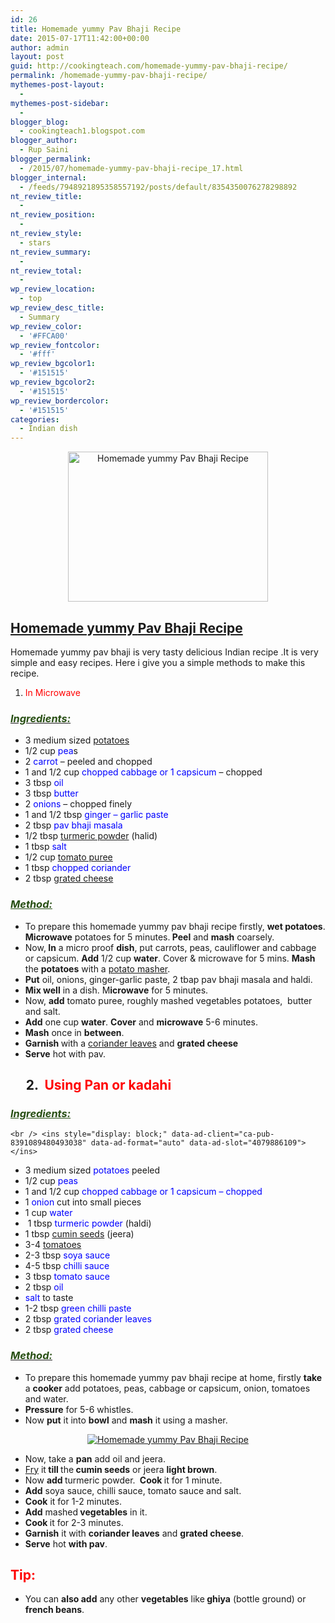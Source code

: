 ```yaml
---
id: 26
title: Homemade yummy Pav Bhaji Recipe
date: 2015-07-17T11:42:00+00:00
author: admin
layout: post
guid: http://cookingteach.com/homemade-yummy-pav-bhaji-recipe/
permalink: /homemade-yummy-pav-bhaji-recipe/
mythemes-post-layout:
  - 
mythemes-post-sidebar:
  - 
blogger_blog:
  - cookingteach1.blogspot.com
blogger_author:
  - Rup Saini
blogger_permalink:
  - /2015/07/homemade-yummy-pav-bhaji-recipe_17.html
blogger_internal:
  - /feeds/7948921895358557192/posts/default/8354350076278298892
nt_review_title:
  - 
nt_review_position:
  - 
nt_review_style:
  - stars
nt_review_summary:
  - 
nt_review_total:
  - 
wp_review_location:
  - top
wp_review_desc_title:
  - Summary
wp_review_color:
  - '#FFCA00'
wp_review_fontcolor:
  - '#fff'
wp_review_bgcolor1:
  - '#151515'
wp_review_bgcolor2:
  - '#151515'
wp_review_bordercolor:
  - '#151515'
categories:
  - Indian dish
---
```

<p dir="ltr" style="text-align: left;">
  <p style="clear: both; text-align: center;">
    <a style="margin-left: 1em; margin-right: 1em;" href="http://4.bp.blogspot.com/-7I-4WqaotTY/VajfkHHUPiI/AAAAAAAAAX8/gj-YO6zRTZU/s1600/2.jpg"><img title="Homemade yummy Pav Bhaji Recipe" src="http://4.bp.blogspot.com/-7I-4WqaotTY/VajfkHHUPiI/AAAAAAAAAX8/gj-YO6zRTZU/s320/2.jpg" alt="Homemade yummy Pav Bhaji Recipe" width="320" height="240" border="0" /></a>
  </p>
  
  <h2>
    <span style="text-decoration: underline;">Homemade yummy <a title="Pav Bhaji" href="http://en.wikipedia.org/wiki/Pav_Bhaji" target="_blank" rel="wikipedia">Pav Bhaji</a> Recipe</span>
  </h2>
  
  <p>
    Homemade yummy pav bhaji is very tasty delicious Indian recipe .It is very simple and easy recipes. Here i give you a simple methods to make this recipe.
  </p>
  
  <ol style="text-align: left;">
    <li>
      <span style="color: red;">In Microwave</span>
    </li>
  </ol>
  
  <h3 style="text-align: left;">
    <i><u><span style="color: #274e13;">Ingredients: </span></u></i>
  </h3>
  
  <ul>
    <li>
      3 medium sized <a title="Potato" href="http://en.wikipedia.org/wiki/Potato" target="_blank" rel="wikipedia">potatoes</a>
    </li>
    <li>
      1/2 cup<span style="color: blue;"> pea</span>s
    </li>
    <li>
      2 <span style="color: blue;">carrot</span> &#8211; peeled and chopped
    </li>
    <li>
      1 and 1/2 cup <span style="color: blue;">chopped cabbage or 1 capsicum</span> &#8211; chopped
    </li>
    <li>
      3 tbsp <span style="color: blue;">oil</span>
    </li>
    <li>
      3 tbsp <span style="color: blue;">butter</span>
    </li>
    <li>
      2 <span style="color: blue;">onions</span> &#8211; chopped finely
    </li>
    <li>
      1 and 1/2 tbsp <span style="color: blue;">ginger &#8211; garlic paste</span>
    </li>
    <li>
      2 tbsp<span style="color: blue;"> pav bhaji masala</span>
    </li>
    <li>
      1/2 tbsp <a title="Turmeric" href="http://en.wikipedia.org/wiki/Turmeric" target="_blank" rel="wikipedia">turmeric powder</a> (halid)
    </li>
    <li>
      1 tbsp<span style="color: blue;"> salt</span>
    </li>
    <li>
      1/2 cup <span style="color: blue;"><a class="zem_slink" title="Tomato purée" href="http://en.wikipedia.org/wiki/Tomato_pur%C3%A9e" target="_blank" rel="wikipedia">tomato puree</a></span>
    </li>
    <li>
      1 tbsp <span style="color: blue;">chopped coriander</span>
    </li>
    <li>
      2 tbsp <a title="Grated cheese" href="http://en.wikipedia.org/wiki/Grated_cheese" target="_blank" rel="wikipedia">grated cheese</a>
    </li>
  </ul>
  
  <h3 style="text-align: left;">
    <i><span style="color: #274e13;"><u>Method: </u></span></i>
  </h3>
  
  <ul>
    <li>
      To prepare this homemade yummy pav bhaji recipe firstly, <b>wet potatoes</b>. <b>Microwave</b> potatoes for 5 minutes.<b> Peel</b> and <b>mash</b> coarsely.
    </li>
    <li>
      Now,<b> In</b> a micro proof <b>dish</b>, put carrots, peas, cauliflower and cabbage or capsicum. <b>Add</b> 1/2 cup <b>water</b>. Cover & microwave for 5 mins. <b>Mash</b> the <b>potatoes</b> with a <a title="Potato masher" href="http://en.wikipedia.org/wiki/Potato_masher" target="_blank" rel="wikipedia">potato masher</a>.
    </li>
    <li>
      <b>Put</b> oil, onions, ginger-garlic paste, 2 tbap pav bhaji masala and haldi.
    </li>
    <li>
      <b>Mix well</b> in a dish. M<b>icrowave</b> for 5 minutes.
    </li>
    <li>
      Now, <b>add</b> tomato puree, roughly mashed vegetables potatoes,  butter and salt.
    </li>
    <li>
      <b>Add</b> one cup <b>water</b>. <b>Cover</b> and <b>microwave</b> 5-6 minutes.
    </li>
    <li>
      <b>Mash</b> once in <b>between</b>.
    </li>
    <li>
      <b>Garnish </b>with a <a title="Coriander" href="http://en.wikipedia.org/wiki/Coriander" target="_blank" rel="wikipedia">coriander leaves</a> and <b>grated cheese</b>
    </li>
    <li>
      <b>Serve</b> hot with pav.
    </li>
  </ul>
  
  <h2 style="text-align: left;">
         2.  <b><span style="color: red;">Using Pan or kadahi</span></b>
  </h2>
  
  <h3 style="text-align: left;">
    <i><span style="color: #274e13;"><u>Ingredients: </u></span></i>
  </h3>
  
  <p>
    <!-- post -->
    
    <br /> <ins style="display: block;" data-ad-client="ca-pub-8391089480493038" data-ad-format="auto" data-ad-slot="4079886109"></ins>
  </p>
  
  <ul>
    <li>
      3 medium sized <span style="color: blue;">potatoes</span> peeled
    </li>
    <li>
      1/2 cup<span style="color: blue;"> peas</span>
    </li>
    <li>
      1 and 1/2 cup<span style="color: blue;"> chopped cabbage or 1 capsicum &#8211; chopped</span>
    </li>
    <li>
      1 <span style="color: blue;">onion</span> cut into small pieces
    </li>
    <li>
      1 cup <span style="color: blue;">water</span>
    </li>
    <li>
       1 tbsp <span style="color: blue;">turmeric powder</span> (haldi)
    </li>
    <li>
      1 tbsp <a title="Cumin" href="http://en.wikipedia.org/wiki/Cumin" target="_blank" rel="wikipedia">cumin seeds</a> (jeera)
    </li>
    <li>
      3-4<span style="color: blue;"> <a class="zem_slink" title="Tomato" href="http://en.wikipedia.org/wiki/Tomato" target="_blank" rel="wikipedia">tomatoes</a></span>
    </li>
    <li>
      2-3 tbsp <span style="color: blue;">soya sauce</span>
    </li>
    <li>
      4-5 tbsp <span style="color: blue;">chilli sauce</span>
    </li>
    <li>
      3 tbsp <span style="color: blue;">tomato sauce</span>
    </li>
    <li>
      2 tbsp<span style="color: blue;"> oil</span>
    </li>
    <li>
      <span style="color: blue;">salt</span> to taste
    </li>
    <li>
      1-2 tbsp <span style="color: blue;">green chilli paste</span>
    </li>
    <li>
      2 tbsp <span style="color: blue;">grated coriander leaves</span>
    </li>
    <li>
      2 tbsp <span style="color: blue;">grated cheese</span>
    </li>
  </ul>
  
  <h3 style="text-align: left;">
    <b><i><u><span style="color: #274e13;">Method: </span></u></i></b>
  </h3>
  
  <ul>
    <li>
      To prepare this homemade yummy pav bhaji recipe at home, firstly <b>take</b> a <b>cooker</b> add potatoes, peas, cabbage or capsicum, onion, tomatoes and water.
    </li>
    <li>
      <b>Pressure</b> for 5-6 whistles.
    </li>
    <li>
      Now <b>put</b> it into <b>bowl</b> and <b>mash</b> it using a masher.
    </li>
  </ul>
  
  <p style="clear: both; text-align: center;">
  </p>
  
  <p style="clear: both; text-align: center;">
    <a style="margin-left: 1em; margin-right: 1em;" href="http://4.bp.blogspot.com/-bpiKafmjQUg/VajejyoPlYI/AAAAAAAAAX4/B3-_tAvH78U/s1600/1.jpg"><img title="Homemade yummy Pav Bhaji Recipe" src="http://4.bp.blogspot.com/-bpiKafmjQUg/VajejyoPlYI/AAAAAAAAAX4/B3-_tAvH78U/s1600/1.jpg" alt="Homemade yummy Pav Bhaji Recipe" border="0" /></a>
  </p>
  
  <ul>
    <li>
      Now, take a <b>pan</b> add oil and jeera.
    </li>
    <li>
      <a title="French fries" href="http://en.wikipedia.org/wiki/French_fries" target="_blank" rel="wikipedia">Fry</a> it<b> till </b>the<b> cumin seeds</b> or jeera <b>light brown</b>.
    </li>
    <li>
      Now <b>add </b>turmeric powder. <b> Cook </b>it for 1 minute.
    </li>
    <li>
      <b>Add</b> soya sauce, chilli sauce, tomato sauce and salt.
    </li>
    <li>
      <b>Cook</b> it for 1-2 minutes.
    </li>
    <li>
      <b>Add</b> mashed<b> vegetables</b> in it.
    </li>
    <li>
      <b>Cook </b>it for 2-3 minutes.
    </li>
    <li>
      <b>Garnish</b> it with <b>coriander leaves</b> and <b>grated cheese</b>.
    </li>
    <li>
      <b>Serve</b> hot <b>with pav</b>.
    </li>
  </ul>
  
  <h2 style="text-align: left;">
    <span style="color: red;">Tip: </span>
  </h2>
  
  <ul>
    <li>
      You can <b>also add</b> any other <b>vegetables</b> like<b> ghiya</b> (bottle ground) or <b>french beans</b>.
    </li>
  </ul>
</p>